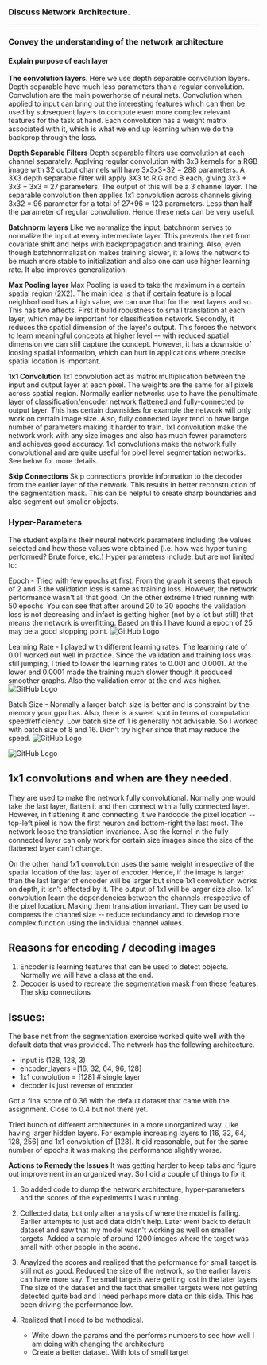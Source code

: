 

### Discuss Network Architecture.
---------------------

### Convey the understanding of the network architecture

#### Explain purpose of each layer

**The convolution layers**. Here we use depth separable convolution layers. Depth separable have much less parameters than a regular convolution. Convolution are the main powerhorse of neural nets. Convolution when applied to input can bring out the interesting features which can then be used by subsequent layers to compute even more complex relevant features for the task at hand. Each convolution has a weight matrix associated with it, which is what we end up learning when we do the backprop through the loss.

**Depth Separable Filters**
Depth separable filters use convolution at each channel separately. Applying regular convolution with 3x3 kernels for a RGB image with 32 output channels will have 3x3x3*32 = 288 parameters. A 3X3 depth separable filter will apply 3X3 to R,G and B each, giving 3x3 + 3x3 + 3x3 = 27 parameters. The output of this will be a 3 channel layer. The separable convolution then applies 1x1 convolution across channels giving 3x32 = 96 parameter for a total of 27+96 = 123 parameters. Less than half the parameter of regular convolution. Hence these nets can be very useful. 

**Batchnorm layers** Like we normalize the input, batchnorm serves to normalize the input at every intermediate layer. This prevents the net from covariate shift and helps with backpropagation and training. Also, even though batchnormalization makes training slower, it allows the network to be much more stable to initialization and also one can use higher learning rate. It also improves generalization.

**Max Pooling layer** Max Pooling is used to take the maximum in a certain spatial region (2X2). The main idea is that if certain feature is a local neighborhood has a high value, we can use that for the next layers and so. This has two affects. First it build robustness to small translation at each layer, which may be important for classification network. Secondly, it reduces the spatial dimension of the layer's output. This forces the network to learn meaningful concepts at higher level -- with reduced spatial dimension we can still capture the concept. However, it has a downside of loosing spatial information, which can hurt in applications where precise spatial location is important. 

**1x1 Convolution**
1x1 convolution act as matrix multiplication between the input and output layer at each pixel. The weights are the same for all pixels across spatial region. Normally earlier networks use to have the penultimate layer of classification/encoder network flattened and fully-connected to output layer. This has certain downsides for example the network will only work on certain image size. Also, fully connected layer tend to have large number of parameters making it harder to train. 1x1 convolution make the network work with any size images and also has much fewer parameters and achieves good accuracy. 1x1 convolutions make the network fully convolutional and are quite useful for pixel level segmentation networks. See below for more details. 

**Skip Connections**
Skip connections provide information to the decoder from the earlier layer of the network. This results in better reconstruction of the segmentation mask. This can be helpful to create sharp boundaries and also segment out smaller objects.


### Hyper-Parameters

The student explains their neural network parameters including the values selected and how these values were obtained (i.e. how was hyper tuning performed? Brute force, etc.) Hyper parameters include, but are not limited to:

Epoch - Tried with few epochs at first. From the graph it seems that epoch of 2 and 3 the validation loss is same as training loss. However, the network performance wasn't all that good. On the other extreme I tried running with 50 epochs. You can see that after around 20 to 30 epochs the validation loss is not decreasing and infact is getting higher (not by a lot but still) that means the network is overfitting. Based on this I have found a epoch of 25 may be a good stopping point. 
![GitHub Logo](experiments/epoch.png)

Learning Rate - I played with different learning rates. The learning rate of 0.01 worked out well in practice. Since the validation and training loss was still jumping, I tried to lower the learning rates to 0.001 and 0.0001. At the lower end 0.0001 made the training much slower though it produced smoother graphs. Also the validation error at the end was higher. 
![GitHub Logo](experiments/learning_rate.png)

Batch Size - Normally a larger batch size is better and is constraint by the memory your gpu has. Also, there is a sweet spot in terms of computation speed/efficiency. Low batch size of 1 is generally not advisable. So I worked with batch size of 8 and 16. Didn't try higher since that may reduce the speed. 
![GitHub Logo](experiments/batch_size.png)

![GitHub Logo](experiments/img1.png)

1x1 convolutions and when are they needed. 
-----------------
They are used to make the network fully convolutional. Normally one would take the last layer, flatten it and then connect with a fully connected layer. However, in flattening it and connecting it we hardcode the pixel location -- top-left pixel is now the first neuron and bottom-right the last most. The network loose the translation invariance. Also the kernel in the fully-connected layer can only work for certain size images since the size of the flattened layer can't change.

On the other hand 1x1 convolution uses the same weight irrespective of the spatial location of the last layer of encoder. Hence, if the image is larger than the last larger of encoder will be larger but since 1x1 convolution works on depth, it isn't effected by it. The output of 1x1 will be larger size also. 1x1 convolution learn the dependencies between the channels irrespective of the pixel location. Making them translation invariant. They can be used to compress the channel size -- reduce redundancy and to develop more complex function using the individual channel values.

Reasons for encoding / decoding images
---------------------------------------
1. Encoder is learning features that can be used to detect objects. Normally we will have a class at the end.
2. Decoder is used to recreate the segmentation mask from these features. The skip connections 
    

Issues:
------
The base net from the segmentation exercise worked quite well with the default data that was provided. The network has the following architecture.
   - input is (128, 128, 3)
   - encoder_layers =[16, 32, 64, 96, 128]
   - 1x1 convolution = [128] # single layer
   - decoder is just reverse of encoder

Got a final score of 0.36 with the default dataset that came with the assignment. Close to 0.4 but not there yet. 

Tried bunch of different architectures in a more unorganized way. Like having larger hidden layers. For example increasing layers to [16, 32, 64, 128, 256] and 1x1 convolution of [128]. It did reasonable, but for the same number of epochs it was making the performance slightly worse. 

**Actions to Remedy the Issues** 
It was getting harder to keep tabs and figure out improvement in an organized way. So I did a couple of things to fix it.  

1. So added code to dump the network architecture, hyper-parameters and the scores of the experiments I was running. 

2. Collected data, but only after analysis of where the model is failing. Earlier attempts to just add data didn't help. Later went back to default dataset and saw that my model wasn't working as well on smaller targets. Added a sample of around 1200 images where the target was small with other people in the scene. 

3. Anaylzed the scores and realized that the peformance for small target is still not as good. Reduced the size of the network, so the earlier layers can have more say. The small targets were getting lost in the later layers The size of the dataset and the fact that smaller targets were not getting detected quite bad and I need perhaps more data on this side. This has been driving the performance low.

4. Realized that I need to be methodical.
   - Write down the params and the performs numbers to see how well I am doing with changing the architecture
   - Create a better dataset. With lots of small target 

